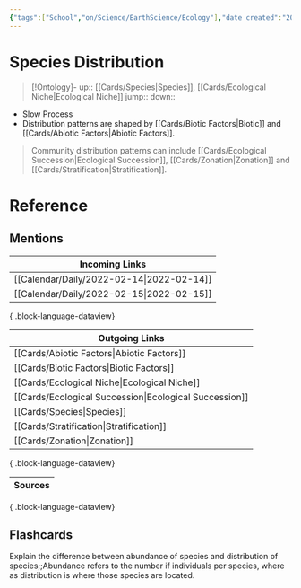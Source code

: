 ```yaml
---
{"tags":["School","on/Science/EarthScience/Ecology"],"date created":"2022-02-14 Mon","edited":"2023-04-06 Thu","dg-publish":true,"permalink":"/cards/species-distribution/","dgPassFrontmatter":true}
---
```


# Species Distribution

> [!Ontology]-
> up:: [[Cards/Species\|Species]], [[Cards/Ecological Niche\|Ecological Niche]]
> jump::
> down:: 

- Slow Process
- Distribution patterns are shaped by [[Cards/Biotic Factors\|Biotic]] and [[Cards/Abiotic Factors\|Abiotic Factors]].

> Community distribution patterns can include [[Cards/Ecological Succession\|Ecological Succession]], [[Cards/Zonation\|Zonation]] and [[Cards/Stratification\|Stratification]].

# Reference

## Mentions
| Incoming Links                               |
| -------------------------------------------- |
| [[Calendar/Daily/2022-02-14\|2022-02-14]] |
| [[Calendar/Daily/2022-02-15\|2022-02-15]] |

{ .block-language-dataview}

| Outgoing Links                                            |
| --------------------------------------------------------- |
| [[Cards/Abiotic Factors\|Abiotic Factors]]             |
| [[Cards/Biotic Factors\|Biotic Factors]]               |
| [[Cards/Ecological Niche\|Ecological Niche]]           |
| [[Cards/Ecological Succession\|Ecological Succession]] |
| [[Cards/Species\|Species]]                             |
| [[Cards/Stratification\|Stratification]]               |
| [[Cards/Zonation\|Zonation]]                           |

{ .block-language-dataview}

| Sources |
| ------- |

{ .block-language-dataview}

## Flashcards

Explain the difference between abundance of species and distribution of species;;Abundance refers to the number if individuals per species, where as distribution is where those species are located.